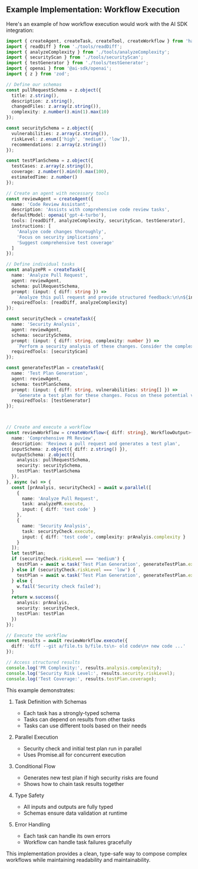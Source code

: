 
## Example Implementation: Workflow Execution

Here's an example of how workflow execution would work with the AI SDK integration:

```typescript
import { createAgent, createTask, createTool, createWorkflow } from 'hataraku';
import { readDiff } from './tools/readDiff';
import { analyzeComplexity } from './tools/analyzeComplexity';
import { securityScan } from './tools/securityScan';
import { testGenerator } from './tools/testGenerator';
import { openai } from '@ai-sdk/openai';
import { z } from 'zod';

// Define our schemas
const pullRequestSchema = z.object({
  title: z.string(),
  description: z.string(),
  changedFiles: z.array(z.string()),
  complexity: z.number().min(1).max(10)
});

const securitySchema = z.object({
  vulnerabilities: z.array(z.string()),
  riskLevel: z.enum(['high', 'medium', 'low']),
  recommendations: z.array(z.string())
});

const testPlanSchema = z.object({
  testCases: z.array(z.string()),
  coverage: z.number().min(0).max(100),
  estimatedTime: z.number()
});

// Create an agent with necessary tools
const reviewAgent = createAgent({
  name: 'Code Review Assistant',
  description: 'Assists with comprehensive code review tasks',
  defaultModel: openai('gpt-4-turbo'),
  tools: [readDiff, analyzeComplexity, securityScan, testGenerator],
  instructions: [
    'Analyze code changes thoroughly',
    'Focus on security implications',
    'Suggest comprehensive test coverage'
  ]
});

// Define individual tasks
const analyzePR = createTask({
  name: 'Analyze Pull Request',
  agent: reviewAgent,
  schema: pullRequestSchema,
  prompt: (input: { diff: string }) => 
    `Analyze this pull request and provide structured feedback:\n\n${input.diff}`,
  requiredTools: [readDiff, analyzeComplexity]
});

const securityCheck = createTask({
  name: 'Security Analysis',
  agent: reviewAgent,
  schema: securitySchema,
  prompt: (input: { diff: string, complexity: number }) => 
    `Perform a security analysis of these changes. Consider the complexity level of ${complexity}:\n\n${input.diff}`,
  requiredTools: [securityScan]
});

const generateTestPlan = createTask({
  name: 'Test Plan Generation',
  agent: reviewAgent,
  schema: testPlanSchema,
  prompt: (input: { diff: string, vulnerabilities: string[] }) => 
    `Generate a test plan for these changes. Focus on these potential vulnerabilities: ${vulnerabilities.join(', ')}\n\n${input.diff}`,
  requiredTools: [testGenerator]
});



// Create and execute a workflow
const reviewWorkflow = createWorkflow<{ diff: string}, WorkflowOutput>({
  name: 'Comprehensive PR Review',
  description: 'Reviews a pull request and generates a test plan',
  inputSchema: z.object({ diff: z.string() }),
  outputSchema: z.object({
    analysis: pullRequestSchema,
    security: securitySchema,
    testPlan: testPlanSchema
  }),
}, async (w) => {
  const [prAnalyis, securityCheck] = await w.parallel([
    {
      name: 'Analyze Pull Request',
      task: analyzePR.execute,
      input: { diff: 'test code' }
    },
    {
      name: 'Security Analysis',
      task: securityCheck.execute,
      input: { diff: 'test code', complexity: prAnalyis.complexity }
    }
  ]);
  let testPlan;
  if (securityCheck.riskLevel === 'medium') {
    testPlan = await w.task('Test Plan Generation', generateTestPlan.execute, { diff: 'test code', vulnerabilities: securityCheck.vulnerabilities });
  } else if (securityCheck.riskLevel === 'low') {
    testPlan = await w.task('Test Plan Generation', generateTestPlan.execute, { diff: 'test code', vulnerabilities: [] });
  } else {
    w.fail('Security check failed');
  }
  return w.success({
    analysis: prAnalyis,
    security: securityCheck,
    testPlan: testPlan
  })
});

// Execute the workflow
const results = await reviewWorkflow.execute({
  diff: 'diff --git a/file.ts b/file.ts\n- old code\n+ new code ...'
});

// Access structured results
console.log('PR Complexity:', results.analysis.complexity);
console.log('Security Risk Level:', results.security.riskLevel);
console.log('Test Coverage:', results.testPlan.coverage);
```

This example demonstrates:
1. Task Definition with Schemas
   - Each task has a strongly-typed schema
   - Tasks can depend on results from other tasks
   - Tasks can use different tools based on their needs

2. Parallel Execution
   - Security check and initial test plan run in parallel
   - Uses Promise.all for concurrent execution

3. Conditional Flow
   - Generates new test plan if high security risks are found
   - Shows how to chain task results together

4. Type Safety
   - All inputs and outputs are fully typed
   - Schemas ensure data validation at runtime

5. Error Handling
   - Each task can handle its own errors
   - Workflow can handle task failures gracefully

This implementation provides a clean, type-safe way to compose complex workflows while maintaining readability and maintainability. 